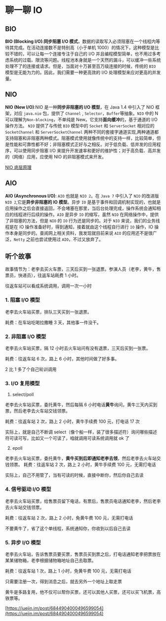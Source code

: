 # 聊一聊 IO

## BIO

**BIO (Blocking I/O)**:**同步阻塞 I/O 模式**，数据的读取写入必须阻塞在一个线程内等待其完成。在活动连接数不是特别高（小于单机 1000）的情况下，这种模型是比较不错的，可以让每一个连接专注于自己的 I/O 并且编程模型简单，也不用过多考虑系统的过载、限流等问题。线程池本身就是一个天然的漏斗，可以缓冲一些系统处理不了的连接或请求。但是，当面对十万甚至百万级连接的时候，传统的 `BIO` 模型是无能为力的。因此，我们需要一种更高效的 I/O 处理模型来应对更高的并发量。

## NIO

**NIO (New I/O)**:NIO 是一种**同步非阻塞的 I/O 模型**，在 Java 1.4 中引入了 NIO 框架，对应 `java.nio` 包，提供了 `Channel` , `Selector`，`Buffer`等抽象。`NIO` 中的 N 可以理解为`Non-blocking`，不单纯是 New。它支持**面向缓冲**的，基于通道的 I/O 操作方法。 `NIO` 提供了与传统 `BIO` 模型中的 `Socket` 和 `ServerSocket` 相对应的 `SocketChannel` 和 `ServerSocketChannel` 两种不同的套接字通道实现,两种通道都支持阻塞和非阻塞两种模式。阻塞模式使用就像传统中的支持一样，比较简单，但是性能和可靠性都不好；非阻塞模式正好与之相反。对于低负载、低并发的应用程序，可以使用同步阻塞 I/O 来提升开发速率和更好的维护性；对于高负载、高并发的（网络）应用，应使用 NIO 的非阻塞模式来开发。

[NIO 底层原理](https://blog.csdn.net/u013857458/article/details/82424104)

## AIO

**AIO (Asynchronous I/O)**: `AIO` 也就是 `NIO 2`。在 `Java 7` 中引入了 `NIO` 的改进版 `NIO 2`,它是**异步非阻塞的 IO 模型**。异步 `IO` 是基于事件和回调机制实现的，也就是应用操作之后会直接返回，不会堵塞在那里，当后台处理完成，操作系统会通知相应的线程进行后续的操作。`AIO` 是异步 `IO` 的缩写，虽然 `NIO` 在网络操作中，提供了非阻塞的方法，但是 `NIO` 的 `IO` 行为还是同步的。对于 `NIO` 来说，我们的业务线程是在 IO 操作准备好时，得到通知，接着就由这个线程自行进行 `IO` 操作，IO 操作本身是同步的。查阅网上相关资料，我发现就目前来说 `AIO` 的应用还不是很广泛，`Netty` 之前也尝试使用过 `AIO`，不过又放弃了。

## 听个故事

故事情节为：老李去买火车票，三天后买到一张退票。参演人员（老李，黄牛，售票员，快递员），往返车站耗费 1 小时。

往返车站可以看成系统调用，调用一次一小时

### 1. 阻塞 I/O 模型

老李去火车站买票，排队三天买到一张退票。

耗费：在车站吃喝拉撒睡 3 天，其他事一件没干。

### 2. 非阻塞 I/O 模型

老李去火车站买票，隔 12 小时去火车站问有没有退票，三天后买到一张票。

耗费：往返车站 6 次，路上 6 小时，其他时间做了好多事。

2 比 1 多了个自己轮训调用

### 3. I/O 复用模型

1. select/poll

老李去火车站买票，委托黄牛，然后每隔 6 小时电话**黄牛**询问，黄牛三天内买到票，然后老李去火车站交钱领票。

耗费：往返车站 2 次，路上 2 小时，黄牛手续费 100 元，打电话 17 次

实际上，就是自己不断调 select（像个船一样，装了很多描述符）询问哪些描述符可读可写，比如又一个可读了，咱就调用可读系统调用就 ok 了

2. epoll

老李去火车站买票，委托黄牛，**黄牛买到后即通知老李去领**，然后老李去火车站交钱领票。
耗费：往返车站 2 次，路上 2 小时，黄牛手续费 100 元，无需打电话

实际上，自己不用管了，当有可读的时候，直接中断你，然后你自己去读

### 4. 信号驱动 I/O 模型

老李去火车站买票，给售票员留下电话，有票后，售票员电话通知老李，然后老李去火车站交钱领票。

耗费：往返车站 2 次，路上 2 小时，免黄牛费 100 元，无需打电话

不要黄牛了，省了这个单线程，系统通知你，你收到以后自己去读

### 5. 异步 I/O 模型

老李去火车站，告诉售票员要买票，售票员买到票之后，打电话通知老李把票放在某某储物箱，老李根据储物箱地址自己去取票。

耗费：往返车站 1 次，路上 1 小时，免黄牛费 100 元，无需打电话

只需要注册一次，得到消息之后，就去另外一个地址上取走票

黄牛是多路复用，他不仅可以帮你买票，还可以其他人买票，还可以买飞机票，高铁票等。

[https://juejin.im/post/6844904000496599054](https://juejin.im/post/6844904000496599054)
